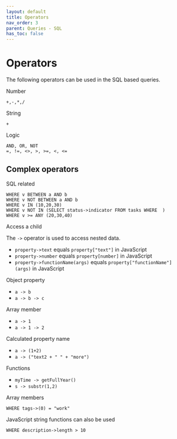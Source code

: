 ```yaml
---
layout: default
title: Operators
nav_order: 3
parent: Queries - SQL
has_toc: false
---
```


# Operators

The following operators can be used in the SQL based queries.

Number

    +,-,*,/

String

    +

Logic

    AND, OR, NOT
    =, !=, <>, >, >=, <, <=

## Complex operators

SQL related

    WHERE v BETWEEN a AND b
    WHERE v NOT BETWEEN a AND b
    WHERE v IN (10,20,30)
    WHERE v NOT IN (SELECT status->indicator FROM tasks WHERE  )
    WHERE v >= ANY (20,30,40)

Access a child

The `->` operator is used to access nested data.

- `property->text` equals `property["text"]` in JavaScript
- `property->number` equals `property[number]` in JavaScript
- `property->functionName(args)` equals `property["functionName"](args)` in JavaScript

Object property

- `a -> b`
- `a -> b -> c`

Array member

- `a -> 1`
- `a -> 1 -> 2`

Calculated property name

- `a -> (1+2)`
- `a -> ("text2 + " " + "more")`

Functions

- `myTime -> getFullYear()`
- `s -> substr(1,2)`

Array members

    WHERE tags->(0) = "work"

JavaScript string functions can also be used

    WHERE description->length > 10
